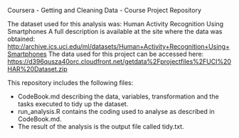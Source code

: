 Coursera - Getting and Cleaning Data - Course Project Repository

The dataset used for this analysis was: Human Activity Recognition Using Smartphones
A full description is available at the site where the data was obtained: 
http://archive.ics.uci.edu/ml/datasets/Human+Activity+Recognition+Using+Smartphones 
The data used for this project can be accessed here:
https://d396qusza40orc.cloudfront.net/getdata%2Fprojectfiles%2FUCI%20HAR%20Dataset.zip 

This repository includes the following files:

- CodeBook.md describing the data, variables, transformation and the tasks executed to tidy up the dataset.
- run_analysis.R contains the coding used to analyse as described in CodeBook.md. 
- The result of the analysis is the output file called tidy.txt.
